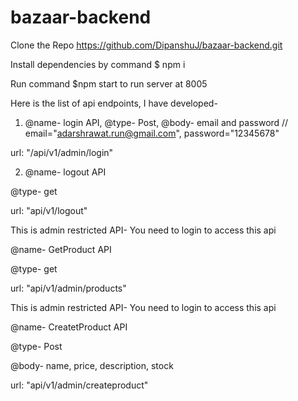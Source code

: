 # bazaar-backend
Clone the Repo https://github.com/DipanshuJ/bazaar-backend.git

Install dependencies by command $ npm i

Run command $npm start to run server at 8005


Here is the list of api endpoints, I have developed-

1) @name- login API, @type- Post, @body- email and password // email="adarshrawat.run@gmail.com", password="12345678"

url: "/api/v1/admin/login" 


2) @name- logout API

@type- get

url: "api/v1/logout"


This is admin restricted API- You need to login to access this api

@name- GetProduct API

@type- get

url: "api/v1/admin/products"



This is admin restricted API- You need to login to access this api

@name- CreatetProduct API

@type- Post

@body- name, price, description, stock

url: "api/v1/admin/createproduct"

